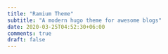 ```yaml
---
title: "Ramium Theme"
subtitle: "A modern hugo theme for awesome blogs"
date: 2020-03-25T04:52:30+06:00
comments: true
draft: false
---
```


<!-- You can add a short description if you want -->